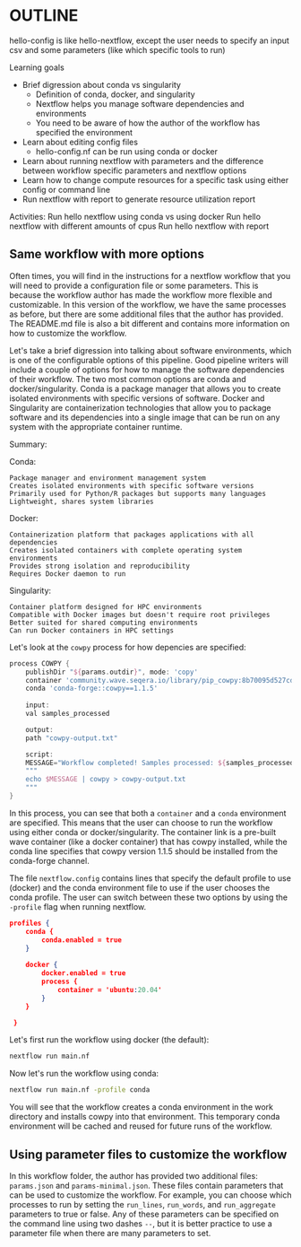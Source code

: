 # OUTLINE

hello-config is like hello-nextflow, except the user needs to specify an input csv and some parameters (like which specific tools to run)

Learning goals

* Brief digression about conda vs singularity
    * Definition of conda, docker, and singularity
    * Nextflow helps you manage software dependencies and environments
    * You need to be aware of how the author of the workflow has specified the environment
* Learn about editing config files
    * hello-config.nf can be run using conda or docker
* Learn about running nextflow with parameters and the difference between workflow specific parameters and nextflow options
* Learn how to change compute resources for a specific task using either config or command line
* Run nextflow with report to generate resource utilization report

Activities:
Run hello nextflow using conda vs using docker
Run hello nextflow with different amounts of cpus
Run hello nextflow with report

## Same workflow with more options

Often times, you will find in the instructions for a nextflow workflow that you will need to provide a configuration file or some parameters. This is because the workflow author has made the workflow more flexible and customizable. In this version of the workflow, we have the same processes as before, but there are some additional files that the author has provided. The README.md file is also a bit different and contains more information on how to customize the workflow.

Let's take a brief digression into talking about software environments, which is one of the configurable options of this pipeline. Good pipeline writers will include a couple of options for how to manage the software dependencies of their workflow. The two most common options are conda and docker/singularity. Conda is a package manager that allows you to create isolated environments with specific versions of software. Docker and Singularity are containerization technologies that allow you to package software and its dependencies into a single image that can be run on any system with the appropriate container runtime.

Summary:

Conda:

    Package manager and environment management system
    Creates isolated environments with specific software versions
    Primarily used for Python/R packages but supports many languages
    Lightweight, shares system libraries

Docker:

    Containerization platform that packages applications with all dependencies
    Creates isolated containers with complete operating system environments
    Provides strong isolation and reproducibility
    Requires Docker daemon to run

Singularity:

    Container platform designed for HPC environments
    Compatible with Docker images but doesn't require root privileges
    Better suited for shared computing environments
    Can run Docker containers in HPC settings

Let's look at the `cowpy` process for how depencies are specified:

```groovy
process COWPY {
    publishDir "${params.outdir}", mode: 'copy'
    container 'community.wave.seqera.io/library/pip_cowpy:8b70095d527cd773'
    conda 'conda-forge::cowpy==1.1.5'
    
    input:
    val samples_processed

    output:
    path "cowpy-output.txt"

    script:
    MESSAGE="Workflow completed! Samples processed: ${samples_processed.join(', ')}"
    """
    echo $MESSAGE | cowpy > cowpy-output.txt
    """
}
```

In this process, you can see that both a `container` and a `conda` environment are specified. This means that the user can choose to run the workflow using either conda or docker/singularity. The container link is a pre-built wave container (like a docker container) that has cowpy installed, while the conda line specifies that cowpy version 1.1.5 should be installed from the conda-forge channel.

The file `nextflow.config` contains lines that specify the default profile to use (docker) and the conda environment file to use if the user chooses the conda profile. The user can switch between these two options by using the `-profile` flag when running nextflow.

```json
profiles {
    conda {
        conda.enabled = true
    }
    
    docker {
        docker.enabled = true
        process {
            container = 'ubuntu:20.04'
        }
    }

 }
```

Let's first run the workflow using docker (the default):

```bash
nextflow run main.nf
```

Now let's run the workflow using conda:

```bash
nextflow run main.nf -profile conda
```

You will see that the workflow creates a conda environment in the work directory and installs cowpy into that environment. This temporary conda environment will be cached and reused for future runs of the workflow. 

## Using parameter files to customize the workflow

In this workflow folder, the author has provided two additional files: `params.json` and `params-minimal.json`. These files contain parameters that can be used to customize the workflow. For example, you can choose which processes to run by setting the `run_lines`, `run_words`, and `run_aggregate` parameters to true or false. Any of these parameters can be specified on the command line using two dashes `--`, but it is better practice to use a parameter file when there are many parameters to set.


